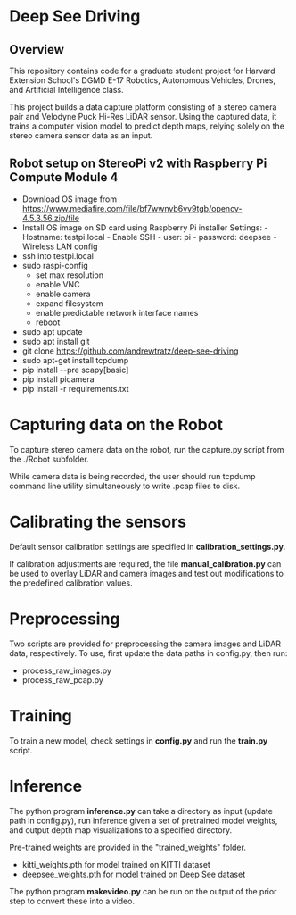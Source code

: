  Deep See Driving
====================

## Overview

This repository contains code for a graduate student project for Harvard Extension School's
DGMD E-17 Robotics, Autonomous Vehicles, Drones, and Artificial Intelligence class.

This project builds a data capture platform consisting of a stereo camera pair
and Velodyne Puck Hi-Res LiDAR sensor. Using the captured data, it trains a computer vision
model to predict depth maps, relying solely on the stereo camera
sensor data as an input.

## Robot setup on StereoPi v2 with Raspberry Pi Compute Module 4

* Download OS image from https://www.mediafire.com/file/bf7wwnvb6vv9tgb/opencv-4.5.3.56.zip/file
* Install OS image on SD card using Raspberry Pi installer
    Settings:
        - Hostname: testpi.local
        - Enable SSH
        - user: pi
        - password: deepsee
        - Wireless LAN config
* ssh into testpi.local
* sudo raspi-config
    - set max resolution
    - enable VNC
    - enable camera
    - expand filesystem
    - enable predictable network interface names
    - reboot
* sudo apt update
* sudo apt install git
* git clone https://github.com/andrewtratz/deep-see-driving
* sudo apt-get install tcpdump
* pip install --pre scapy[basic]
* pip install picamera
* pip install -r requirements.txt

# Capturing data on the Robot

To capture stereo camera data on the robot, run the capture.py
script from the ./Robot subfolder.

While camera data is being recorded, the user should run tcpdump command line utility
simultaneously to write .pcap files to disk.

# Calibrating the sensors

Default sensor calibration settings are specified in **calibration_settings.py**.

If calibration adjustments are required, the file **manual_calibration.py** can be
used to overlay LiDAR and camera images and test out modifications to the
predefined calibration values.

# Preprocessing

Two scripts are provided for preprocessing the camera images and LiDAR data, respectively.
To use, first update the data paths in config.py, then run:
* process_raw_images.py
* process_raw_pcap.py

# Training

To train a new model, check settings in **config.py** and run the **train.py** script.

# Inference

The python program **inference.py** can take a directory as input (update path
in config.py), run inference given a set of pretrained model weights, and output depth map visualizations to a
specified directory.

Pre-trained weights are provided in the "trained_weights" folder. 
* kitti_weights.pth for model trained on KITTI dataset
* deepsee_weights.pth for model trained on Deep See dataset

The python program **makevideo.py** can be run on the output of the prior step to convert these into a video.